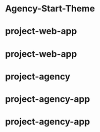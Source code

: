 # Agency-Start-Theme
# project-web-app
# project-web-app
# project-agency
# project-agency-app
# project-agency-app
